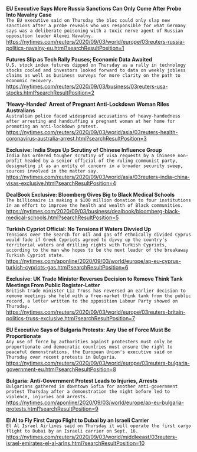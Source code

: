 **EU Executive Says More Russia Sanctions Can Only Come After Probe Into Navalny Case**\
`The EU executive said on Thursday the bloc could only slap new sanctions after a probe reveals who was responsible for what Germany says was a deliberate poisoning with a toxic nerve agent of Russian opposition leader Alexei Navalny.`\
https://nytimes.com/reuters/2020/09/03/world/europe/03reuters-russia-politics-navalny-eu.html?searchResultPosition=1

**Futures Slip as Tech Rally Pauses; Economic Data Awaited**\
`U.S. stock index futures dipped on Thursday as a rally in technology stocks cooled and investors looked forward to data on weekly jobless claims as well as business surveys for more clarity on the path to economic recovery.`\
https://nytimes.com/reuters/2020/09/03/business/03reuters-usa-stocks.html?searchResultPosition=2

**'Heavy-Handed' Arrest of Pregnant Anti-Lockdown Woman Riles Australians**\
`Australian police faced widespread accusations of heavy-handedness after arresting and handcuffing a pregnant woman at her home for promoting an anti-lockdown protest.`\
https://nytimes.com/reuters/2020/09/03/world/asia/03reuters-health-coronavirus-australia-arrest.html?searchResultPosition=3

**Exclusive: India Steps Up Scrutiny of Chinese Influence Group**\
`India has ordered tougher scrutiny of visa requests by a Chinese non-profit headed by a senior official of the ruling communist party, designating it as an entity of concern in a broader security sweep, sources involved in the matter say. `\
https://nytimes.com/reuters/2020/09/03/world/asia/03reuters-india-china-visas-exclusive.html?searchResultPosition=4

**DealBook Exclusive: Bloomberg Gives Big to Black Medical Schools**\
`The billionaire is making a $100 million donation to four institutions in an effort to improve the health and wealth of Black communities.`\
https://nytimes.com/2020/09/03/business/dealbook/bloomberg-black-medical-schools.html?searchResultPosition=5

**Turkish Cypriot Official: No Tensions if Waters Divvied Up**\
`Tensions over the search for oil and gas off ethnically divided Cyprus would fade if Greek Cypriots agreed to divvy up the country’s territorial waters and drilling rights with Turkish Cypriots, according to the man who hopes to be the next leader of the breakaway Turkish Cypriot state. `\
https://nytimes.com/aponline/2020/09/03/world/europe/ap-eu-cyprus-turkish-cypriots-gas.html?searchResultPosition=6

**Exclusive: UK Trade Minister Reverses Decision to Remove Think Tank Meetings From Public Register-Letter**\
`British trade minister Liz Truss has reversed an earlier decision to remove meetings she held with a free-market think tank from the public record, a letter written to the opposition Labour Party showed on Thursday.`\
https://nytimes.com/reuters/2020/09/03/world/europe/03reuters-britain-politics-truss-exclusive.html?searchResultPosition=7

**EU Executive Says of Bulgaria Protests: Any Use of Force Must Be Proportionate**\
`Any use of force by authorities against protesters must only be proportionate and democratic countries must ensure the right to peaceful demonstrations, the European Union's executive said on Thursday over recent protests in Bulgaria. `\
https://nytimes.com/reuters/2020/09/03/world/europe/03reuters-bulgaria-government-eu.html?searchResultPosition=8

**Bulgaria: Anti-Government Protest Leads to Injuries, Arrests**\
`Bulgarians gathered in downtown Sofia for another anti-government protest Thursday after a demonstration the night before led to violence, injuries and arrests. `\
https://nytimes.com/aponline/2020/09/03/world/europe/ap-eu-bulgaria-protests.html?searchResultPosition=9

**El Al to Fly First Cargo Flight to Dubai by an Israeli Carrier**\
`El Al Israel Airlines said on Thursday it will operate the first cargo flight to Dubai by an Israeli carrier on Sept. 16.`\
https://nytimes.com/reuters/2020/09/03/world/middleeast/03reuters-israel-emirates-el-al-arlns.html?searchResultPosition=10

